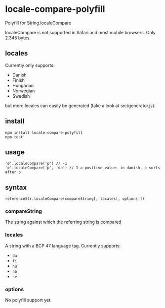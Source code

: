 # locale-compare-polyfill

Polyfill for String.localeCompare

localeCompare is not supported in Safari and most mobile browsers. Only 2.345 bytes.

## locales

Currently only supports:
- Danish
- Finish
- Hungarian
- Norwegian
- Swedish

but more locales can easily be generated (take a look at src/generator.js).

## install

```
npm install locale-compare-polyfill
npm test
```

## usage

```
'ø'.localeCompare('p') // -1
'ø'.localeCompare('p', 'da') // 1 a positive value: in danish, ø sorts after p
```

## syntax

`referenceStr.localeCompare(compareString[, locales[, options]])`

### compareString

The string against which the referring string is compared

### locales

A string with a BCP 47 language tag. Currently supports:
- `da`
- `fi`
- `hu`
- `nb`
- `se`

### options

No polyfill support yet.
